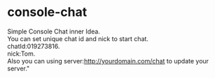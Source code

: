 # console-chat
Simple Console Chat inner Idea.   
You can set unique chat id and nick to start chat.  
chatId:019273816.  
nick:Tom.  
Also you can using server:http://yourdomain.com/chat to update your server."  


